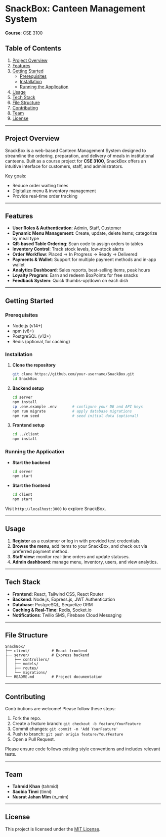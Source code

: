 # SnackBox: Canteen Management System

**Course**: CSE 3100

## Table of Contents

1. [Project Overview](#project-overview)
2. [Features](#features)
3. [Getting Started](#getting-started)
   - [Prerequisites](#prerequisites)
   - [Installation](#installation)
   - [Running the Application](#running-the-application)
4. [Usage](#usage)
5. [Tech Stack](#tech-stack)
6. [File Structure](#file-structure)
7. [Contributing](#contributing)
8. [Team](#team)
9. [License](#license)

---

## Project Overview

SnackBox is a web-based Canteen Management System designed to streamline the ordering, preparation, and delivery of meals in institutional canteens. Built as a course project for **CSE 3100**, SnackBox offers an intuitive interface for customers, staff, and administrators.

Key goals:

- Reduce order waiting times
- Digitalize menu & inventory management
- Provide real-time order tracking

---

## Features

- **User Roles & Authentication**: Admin, Staff, Customer
- **Dynamic Menu Management**: Create, update, delete items; categorize by meal type
- **QR-based Table Ordering**: Scan code to assign orders to tables
- **Inventory Control**: Track stock levels, low-stock alerts
- **Order Workflow**: Placed → In Progress → Ready → Delivered
- **Payments & Wallet**: Support for multiple payment methods and in-app wallet
- **Analytics Dashboard**: Sales reports, best-selling items, peak hours
- **Loyalty Program**: Earn and redeem BoxPoints for free snacks
- **Feedback System**: Quick thumbs-up/down on each dish

---

## Getting Started

### Prerequisites

- Node.js (v14+)
- npm (v6+)
- PostgreSQL (v12+)
- Redis (optional, for caching)

### Installation

1. **Clone the repository**
   ```bash
   git clone https://github.com/your-username/SnackBox.git
   cd SnackBox
   ```
2. **Backend setup**
   ```bash
   cd server
   npm install
   cp .env.example .env       # configure your DB and API keys
   npm run migrate            # apply database migrations
   npm run seed               # seed initial data (optional)
   ```
3. **Frontend setup**
   ```bash
   cd ../client
   npm install
   ```

### Running the Application

- **Start the backend**
  ```bash
  cd server
  npm start
  ```
- **Start the frontend**
  ```bash
  cd client
  npm start
  ```

Visit `http://localhost:3000` to explore SnackBox.

---

## Usage

1. **Register** as a customer or log in with provided test credentials.
2. **Browse the menu**, add items to your SnackBox, and check out via preferred payment method.
3. **Staff view**: monitor real-time orders and update statuses.
4. **Admin dashboard**: manage menu, inventory, users, and view analytics.

---

## Tech Stack

- **Frontend**: React, Tailwind CSS, React Router
- **Backend**: Node.js, Express.js, JWT Authentication
- **Database**: PostgreSQL, Sequelize ORM
- **Caching & Real-Time**: Redis, Socket.io
- **Notifications**: Twilio SMS, Firebase Cloud Messaging

---

## File Structure

```plaintext
SnackBox/
├── client/          # React frontend
├── server/          # Express backend
│   ├── controllers/
│   ├── models/
│   ├── routes/
│   └── migrations/
└── README.md        # Project documentation
```

---

## Contributing

Contributions are welcome! Please follow these steps:

1. Fork the repo.
2. Create a feature branch: `git checkout -b feature/YourFeature`
3. Commit changes: `git commit -m 'Add YourFeature'`
4. Push to branch: `git push origin feature/YourFeature`
5. Open a Pull Request.

Please ensure code follows existing style conventions and includes relevant tests.

---

## Team

- **Tahmid Khan** (tahmid)
- **Saobia Tinni** (tinni)
- **Nusrat Jahan Mim** (n\_mim)

---

## License

This project is licensed under the [MIT License](LICENSE).


